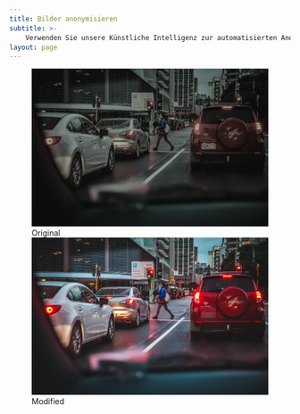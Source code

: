 ```yaml
---
title: Bilder anonymisieren
subtitle: >-
    Verwenden Sie unsere Künstliche Intelligenz zur automatisierten Anonyimisierung von Kennzeichen sowie Gesichtern. Gesichter auf Fotos unkenntlich machen. Den zu anonymisierenden Bereich überdecken, verpixeln oder deformieren.
layout: page
---
```


<link rel="stylesheet" href="/assets/css/reset.css"> 
<script src="/assets/js/modernizr.js"></script> <!-- Modernizr -->
  	
<figure class="cd-image-container">
    <img src="/images/solutions/anonymizer/city-original.jpg" alt="Original Image">
    <span class="cd-image-label" data-type="original">Original</span>
    <div class="cd-resize-img">
        <!-- the resizable image on top -->
        <img src="/images/solutions/anonymizer/city-blurred.jpg" alt="Modified Image">
        <span class="cd-image-label" data-type="modified">Modified</span>
    </div>
    <span class="cd-handle"></span>
</figure> <!-- cd-image-container -->

<script src="https://code.jquery.com/jquery-2.2.4.min.js" integrity="sha256-BbhdlvQf/xTY9gja0Dq3HiwQF8LaCRTXxZKRutelT44=" crossorigin="anonymous"></script>
<script src="/assets/js/jquery.mobile.custom.min.js"></script> <!-- Resource jQuery -->
<script src="/assets/js/slider.js"></script> 
<script src="/assets/js/main.js"></script> 
